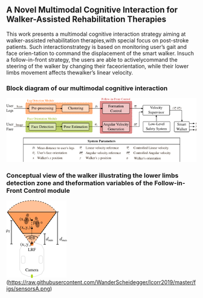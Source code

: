 ## A Novel Multimodal Cognitive Interaction for Walker-Assisted Rehabilitation Therapies

This  work  presents  a  multimodal  cognitive  interaction strategy  aiming  at  walker-assisted  rehabilitation  therapies,with  special  focus  on  post-stroke  patients.  Such  interactionstrategy  is  based  on  monitoring  user’s  gait  and  face  orien-tation to command the displacement of the smart walker. Insuch a follow-in-front strategy, the users are able to activelycommand the steering of the walker by changing their faceorientation,  while  their  lower  limbs  movement  affects  thewalker’s linear velocity.

### Block diagram of our multimodal cognitive interaction
![block](https://raw.githubusercontent.com/WanderScheidegger/Icorr2019/master/figs/block_diagram.png)

### Conceptual view  of  the  walker  illustrating  the  lower  limbs  detection  zone  and  theformation variables of the Follow-in-Front Control module
![sensor](https://raw.githubusercontent.com/WanderScheidegger/Icorr2019/master/figs/legs_form.png)(https://raw.githubusercontent.com/WanderScheidegger/Icorr2019/master/figs/sensorsA.png)
